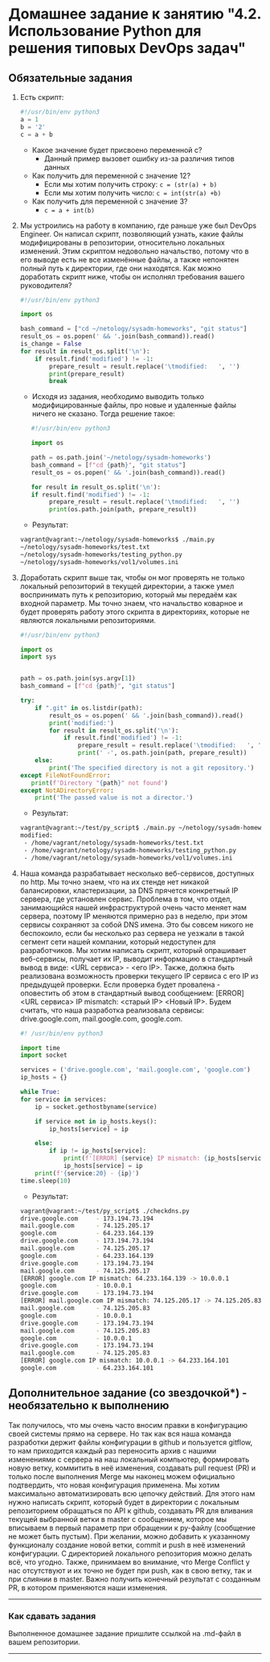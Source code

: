 # Домашнее задание к занятию "4.2. Использование Python для решения типовых DevOps задач"

## Обязательные задания

1. Есть скрипт:
	```python
    #!/usr/bin/env python3
	a = 1
	b = '2'
	c = a + b
	```
	* Какое значение будет присвоено переменной c?
	  * Данный пример вызовет ошибку из-за различия типов данных
	* Как получить для переменной c значение 12?
	  * Если мы хотим получить строку: `c = (str(a) + b)`
	  * Если мы хотим получить число: `c = int(str(a) +b)`
	* Как получить для переменной c значение 3?
	  * `c = a + int(b)`
1. Мы устроились на работу в компанию, где раньше уже был DevOps Engineer. Он написал скрипт, позволяющий узнать, какие файлы модифицированы в репозитории, относительно локальных изменений. Этим скриптом недовольно начальство, потому что в его выводе есть не все изменённые файлы, а также непонятен полный путь к директории, где они находятся. Как можно доработать скрипт ниже, чтобы он исполнял требования вашего руководителя?

	```python
    #!/usr/bin/env python3

    import os

	bash_command = ["cd ~/netology/sysadm-homeworks", "git status"]
	result_os = os.popen(' && '.join(bash_command)).read()
    is_change = False
	for result in result_os.split('\n'):
        if result.find('modified') != -1:
            prepare_result = result.replace('\tmodified:   ', '')
            print(prepare_result)
            break

	```
 	* Исходя из задания, необходимо выводить только модифицированные файлы, про новые и удаленные файлы ничего не сказано.
	Тогда решение такое:
    ```python
	   #!/usr/bin/env python3

	   import os

	   path = os.path.join('~/netology/sysadm-homeworks')
	   bash_command = [f"cd {path}", "git status"]
	   result_os = os.popen(' && '.join(bash_command)).read()

	   for result in result_os.split('\n'):
       if result.find('modified') != -1:
        	prepare_result = result.replace('\tmodified:   ', '')
        	print(os.path.join(path, prepare_result))
	```
   * Результат:
	
	```bash
	vagrant@vagrant:~/netology/sysadm-homeworks$ ./main.py
	~/netology/sysadm-homeworks/test.txt
	~/netology/sysadm-homeworks/testing_python.py
	~/netology/sysadm-homeworks/vol1/volumes.ini
    ```
 
1. Доработать скрипт выше так, чтобы он мог проверять не только локальный репозиторий в текущей директории, а также умел воспринимать путь к репозиторию, который мы передаём как входной параметр. Мы точно знаем, что начальство коварное и будет проверять работу этого скрипта в директориях, которые не являются локальными репозиториями.
	```python
	#!/usr/bin/env python3

   import os
   import sys


   path = os.path.join(sys.argv[1])
   bash_command = [f"cd {path}", "git status"]

   try:
        if ".git" in os.listdir(path):
            result_os = os.popen(' && '.join(bash_command)).read()
            print('modified:')
            for result in result_os.split('\n'):
                if result.find('modified') != -1:
                    prepare_result = result.replace('\tmodified:   ', '')
                    print(' -', os.path.join(path, prepare_result))
        else:
            print('The specified directory is not a git repository.')
   except FileNotFoundError:
       print(f'Directory "{path}" not found')
   except NotADirectoryError:
        print('The passed value is not a director.')
    ```
	
   * Результат:
   ```bash
   vagrant@vagrant:~/test/py_script$ ./main.py ~/netology/sysadm-homeworks/
   modified:
    - /home/vagrant/netology/sysadm-homeworks/test.txt
    - /home/vagrant/netology/sysadm-homeworks/testing_python.py
    - /home/vagrant/netology/sysadm-homeworks/vol1/volumes.ini
   ```

1. Наша команда разрабатывает несколько веб-сервисов, доступных по http. Мы точно знаем, что на их стенде нет никакой балансировки, кластеризации, за DNS прячется конкретный IP сервера, где установлен сервис. Проблема в том, что отдел, занимающийся нашей инфраструктурой очень часто меняет нам сервера, поэтому IP меняются примерно раз в неделю, при этом сервисы сохраняют за собой DNS имена. Это бы совсем никого не беспокоило, если бы несколько раз сервера не уезжали в такой сегмент сети нашей компании, который недоступен для разработчиков. Мы хотим написать скрипт, который опрашивает веб-сервисы, получает их IP, выводит информацию в стандартный вывод в виде: <URL сервиса> - <его IP>. Также, должна быть реализована возможность проверки текущего IP сервиса c его IP из предыдущей проверки. Если проверка будет провалена - оповестить об этом в стандартный вывод сообщением: [ERROR] <URL сервиса> IP mismatch: <старый IP> <Новый IP>. Будем считать, что наша разработка реализовала сервисы: drive.google.com, mail.google.com, google.com.
	```python
	#! /usr/bin/env python3

    import time
    import socket

    services = ('drive.google.com', 'mail.google.com', 'google.com')
    ip_hosts = {}

    while True:
    for service in services:
        ip = socket.gethostbyname(service)

        if service not in ip_hosts.keys():
            ip_hosts[service] = ip

        else:
            if ip != ip_hosts[service]:
                print(f'[ERROR] {service} IP mismatch: {ip_hosts[service]} -> {ip}')
                ip_hosts[service] = ip
        print(f'{service:20} - {ip}')
    time.sleep(10)
    ```
 	* Результат:
	
	```bash
	vagrant@vagrant:~/test/py_script$ ./checkdns.py
	drive.google.com     - 173.194.73.194
	mail.google.com      - 74.125.205.17
	google.com           - 64.233.164.139
	drive.google.com     - 173.194.73.194
	mail.google.com      - 74.125.205.17
	google.com           - 64.233.164.139
	drive.google.com     - 173.194.73.194
	mail.google.com      - 74.125.205.17
	[ERROR] google.com IP mismatch: 64.233.164.139 -> 10.0.0.1
	google.com           - 10.0.0.1
	drive.google.com     - 173.194.73.194
	[ERROR] mail.google.com IP mismatch: 74.125.205.17 -> 74.125.205.83
	mail.google.com      - 74.125.205.83
	google.com           - 10.0.0.1
	drive.google.com     - 173.194.73.194
	mail.google.com      - 74.125.205.83
	google.com           - 10.0.0.1
	drive.google.com     - 173.194.73.194
	mail.google.com      - 74.125.205.83
	[ERROR] google.com IP mismatch: 10.0.0.1 -> 64.233.164.101
	google.com           - 64.233.164.101	
 
 	```

## Дополнительное задание (со звездочкой*) - необязательно к выполнению

Так получилось, что мы очень часто вносим правки в конфигурацию своей системы прямо на сервере. Но так как вся наша команда разработки держит файлы конфигурации в github и пользуется gitflow, то нам приходится каждый раз переносить архив с нашими изменениями с сервера на наш локальный компьютер, формировать новую ветку, коммитить в неё изменения, создавать pull request (PR) и только после выполнения Merge мы наконец можем официально подтвердить, что новая конфигурация применена. Мы хотим максимально автоматизировать всю цепочку действий. Для этого нам нужно написать скрипт, который будет в директории с локальным репозиторием обращаться по API к github, создавать PR для вливания текущей выбранной ветки в master с сообщением, которое мы вписываем в первый параметр при обращении к py-файлу (сообщение не может быть пустым). При желании, можно добавить к указанному функционалу создание новой ветки, commit и push в неё изменений конфигурации. С директорией локального репозитория можно делать всё, что угодно. Также, принимаем во внимание, что Merge Conflict у нас отсутствуют и их точно не будет при push, как в свою ветку, так и при слиянии в master. Важно получить конечный результат с созданным PR, в котором применяются наши изменения. 


---

### Как сдавать задания

Выполненное домашнее задание пришлите ссылкой на .md-файл в вашем репозитории.

---